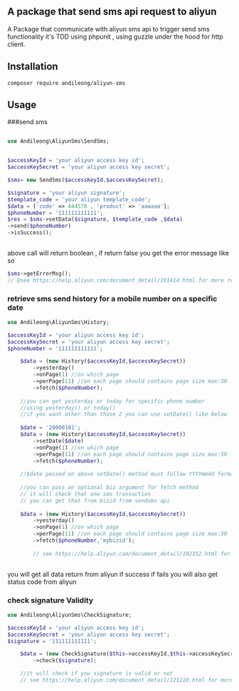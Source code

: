 

## A package that send sms api request to aliyun 

A Package that communicate with aliyun sms api to trigger send sms functionality 
it's TDD using phpunit , using guzzle under the hood for http client.

## Installation
```
composer require andileong/aliyun-sms
```


## Usage

###send sms


```php

use Andileong\AliyunSms\SendSms;


$accessKeyId = 'your aliyun access key id';
$accessKeySecret = 'your aliyun access key secret';

$sms= new SendSms($accessKeyId,$accessKeySecret);

$signature = 'your aliyun signature';
$template_code = 'your aliyun template_code';
$data = ['code' => 444578 , 'product' => 'aaaaaa'];
$phoneNumber = '111111111111';
$res = $sms->setData($signature, $template_code ,$data)
->send($phoneNumber)
->isSuccess();
           
```

above call will return boolean , if return false you get the error message like so
```php
$sms->getErrorMsg();
// @see https://help.aliyun.com/document_detail/101414.html for more return data
```

### retrieve sms send history for a mobile number on a specific date


```php
use Andileong\AliyunSms\History;

$accessKeyId = 'your aliyun access key id';
$accessKeySecret = 'your aliyun access key secret';
$phoneNumber = '111111111111';

    $data = (new History($accessKeyId,$accessKeySecret))
        ->yesterday()
        ->onPage(1) //on which page 
        ->perPage(11) //on each page should contains page size max:50 
        ->fetch($phoneNumber);
    
    //you can get yesterday or today for specific phone number
    //using yesterday() or today()
    //if you want other than those 2 you can use setDate() like below
    
    $date = '20000101';
    $data = (new History($accessKeyId,$accessKeySecret))
        ->setDate($date)
        ->onPage(1) //on which page 
        ->perPage(11) //on each page should contains page size max:50 
        ->fetch($phoneNumber);
    
    //$date passed on above setDate() method must follow YYYYmmdd format
    
    //you can pass an optional biz argument for fetch method
    // it will check that one sms transaction
    // you can get that from bizid from sendsms api
    
    $data = (new History($accessKeyId,$accessKeySecret))
        ->yesterday()
        ->onPage(1) //on which page 
        ->perPage(11) //on each page should contains page size max:50 
        ->fetch($phoneNumber,'mybizid');
        
        // see https://help.aliyun.com/document_detail/102352.html for more return data
           
```
you will get all data return from aliyun if success if fails you will also get status code from aliyun



### check signature Validity 

```php
use Andileong\AliyunSms\CheckSignature;

$accessKeyId = 'your aliyun access key id';
$accessKeySecret = 'your aliyun access key secret';
$signature = '111111111111';

    $data = (new CheckSignature($this->accessKeyId,$this->accessKeySecret))
        ->check($signature);

    //it will check if you signature is valid or not 
    // see https://help.aliyun.com/document_detail/121210.html for more return data       
```